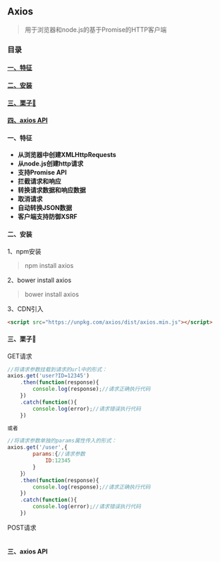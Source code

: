 ## Axios
>用于浏览器和node.js的基于Promise的HTTP客户端
### 目录
#### <a href="#feature">一、特征</a>
#### <a href="#install">二、安装</a>
#### <a href="example">三、栗子🌰</a>
#### <a href="#axios API">四、axios API</a>

#### <a name="#feature">一、特征</a>
- **从浏览器中创建XMLHttpRequests**
- **从node.js创建http请求**
- **支持Promise API**
- **拦截请求和响应**
- **转换请求数据和响应数据**
- **取消请求**
- **自动转换JSON数据**
- **客户端支持防御XSRF**
#### <a name="#install">二、安装</a>
1、npm安装
>npm install axios

2、bower install axios
>bower install axios

3、CDN引入
```html
<script src="https://unpkg.com/axios/dist/axios.min.js"></script>
```
#### <a name="example">三、栗子🌰</a>
GET请求
```javascript
//将请求参数挂载到请求的url中的形式：
axios.get('user?ID=12345')
    .then(function(response){
        console.log(response);//请求正确执行代码
    })
    .catch(function(){
        console.log(error);//请求错误执行代码
    })

或者

//将请求参数单独的params属性传入的形式：
axios.get('/user',{
        params:{//请求参数
            ID:12345
        }
    }）
    .then(function(response){
        console.log(response);//请求正确执行代码
    })
    .catch(function(){
        console.log(error);//请求错误执行代码
    })

```
POST请求
```javascript

```
#### <a name="#axios API">三、axios API</a>